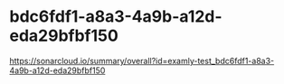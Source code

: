 # bdc6fdf1-a8a3-4a9b-a12d-eda29bfbf150
https://sonarcloud.io/summary/overall?id=examly-test_bdc6fdf1-a8a3-4a9b-a12d-eda29bfbf150
